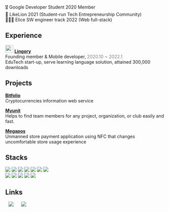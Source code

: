 🎖 Google Developer Student 2020 Member<br>
🦁 LikeLion 2021 (Student-run Tech Entrepreneurship Community) <br>
👨🏼‍💻 Elice SW engineer track 2022 (Web full-stack) <br>

<h2>Experience</h2>

<img src="https://play-lh.googleusercontent.com/Tl08df19MlhTQFPky53PteQ2xD-MAUSzGNnGlPDV3xoKlh3ihYLsF54b51xIzlUC3CA=s360-rw"
        width=25px
         height=25px
    /></a> 
 <b><a href="https://lingory.net">Lingory</a></b><br>Founding member & Mobile developer, <span style="color:gray">2020.10 ~ 2022.1</span><br>
EduTech start-up, serve learning language solution, attained 300,000 downloads


<h2>Projects</h2>


 <b><a href="https://bitfolio.me"> Bitfolio </a> </b> <br>
Cryptocurrencies information web service<br>

 <b><a href="https://myunit.netlify.app/"> Myunit </a> </b> <br>
Helps to find team members for any project, organization, or club easily and fast.<br>

<b><a href="https://muhly.tistory.com/68?category=966965"> Megapos </a> </b> <br>
Unmanned store payment application using NFC that changes uncomfortable store usage experience




<h2>Stacks</h2>

<img src="https://img.shields.io/badge/React-FFCD00?style=flat-square&logo=React&logoColor=black"/> <img src="https://img.shields.io/badge/Redux-FFCD00?style=flat-square&logo=Redux&logoColor=black"/> <img src="https://img.shields.io/badge/NodeJS-FFCD00?style=flat-square&logo=Node.js&logoColor=black"/> 
<img src="https://img.shields.io/badge/Express-FFCD00?style=flat-square&logo=express&logoColor=black"/> 
<img src="https://img.shields.io/badge/MongoDB-FFCD00?style=flat-square&logo=MongoDB&logoColor=black"/> 
<img src="https://img.shields.io/badge/JavaScript-FFCD00?style=flat-square&logo=JavaScript&logoColor=black"/>
<img src="https://img.shields.io/badge/TypeScript-FFCD00?style=flat-square&logo=TypeScript&logoColor=black"/></a><br>
<img src="https://img.shields.io/badge/Flutter-FFCD00?style=flat-square&logo=flutter&logoColor=black"/> <img src="https://img.shields.io/badge/Dart-FFCD00?style=flat-square&logo=dart&logoColor=black"/>
<img src="https://img.shields.io/badge/Django-FFCD00?style=flat-square&logo=Django&logoColor=black"/> <img src="https://img.shields.io/badge/Python-FFCD00?style=flat-square&logo=Python&logoColor=black"/> <img src="https://img.shields.io/badge/Firebase-FFCD00?style=flat-square&logo=Firebase&logoColor=black"/>



<h2>Links</h2>
<a href="https://pitterpark.notion.site/Yusang-Park-74ce7926bf06411b8f5410c365fc64b3">
    <img 
        src="http://img.shields.io/badge/Portfolio-blue?style=flat"
        style="height : auto; margin-left : 10px; margin-right : 10px;"/></a> 
<a href="https://muhly.tistory.com/">
    <img 
        src="http://img.shields.io/badge/-Tech%20Blog-blueviolet?style=flat"
        style="height : auto; margin-left : 10px; margin-right : 10px;"/>
</a>
